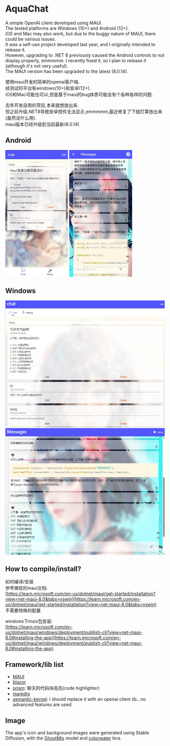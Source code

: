 ﻿# AquaChat
A simple OpenAI client developed using MAUI.   
The tested platforms are Windows (10+) and Android (12+).   
iOS and Mac may also work, but due to the buggy nature of MAUI, there could be various issues.   
It was a self-use project developed last year, and I originally intended to release it.   
However, upgrading to .NET 8 previously caused the Android controls to not display properly, emmmmm. I recently fixed it, so I plan to release it (although it's not very useful).   
The MAUI version has been upgraded to the latest (8.0.14).  

使用maui开发的简单的openai客户端.  
经测试的平台有windows(10+)和安卓(12+).  
iOS和Mac可能也可以,但是基于maui的bug体质可能会有个各种各样的问题.  

去年开发自用的项目,本来就想放出来.  
但之前升级.NET8导致安卓控件无法显示,emmmmm,最近修复了下就打算放出来(虽然没什么用).  
maui版本已经升级到当前最新(8.0.14)

## Android
<img src="pics/android_home.jpg" alt="首页" height="400" />
<img src="pics/android_message.jpg" alt="聊天页" height="400" />

## Windows
<img src="pics/win_home.jpg" alt="首页" height="400" />  

<img src="pics/win_message.jpg" alt="聊天页" height="400" />

## How to compile/install?
如何编译/安装   
参考微软的maui文档:  
[https://learn.microsoft.com/en-us/dotnet/maui/get-started/installation?view=net-maui-8.0&tabs=vswin](https://learn.microsoft.com/en-us/dotnet/maui/get-started/installation?view=net-maui-8.0&tabs=vswin)  
不需要特殊的配置

windows下msix包安装:  
[https://learn.microsoft.com/en-us/dotnet/maui/windows/deployment/publish-cli?view=net-maui-8.0#installing-the-app](https://learn.microsoft.com/en-us/dotnet/maui/windows/deployment/publish-cli?view=net-maui-8.0#installing-the-app)  

## Framework/lib list
- [MAUI](https://github.com/dotnet/maui)  
- [blazor](https://dotnet.microsoft.com/en-us/apps/aspnet/web-apps/blazor)  
- [prism](https://prismjs.com): 聊天的代码块高亮(code highlighter)
- [markdig](https://github.com/xoofx/markdig)  
- [semantic-kernel](https://github.com/microsoft/semantic-kernel): I should replace it with an openai client lib...no advanced features are used.

## Image
The app's icon and background images were generated using Stable Diffusion, with the [GhostMix](https://civitai.com/models/36520/ghostmix) model and [colorwater](https://civitai.com/models/16055/colorwater) lora.
